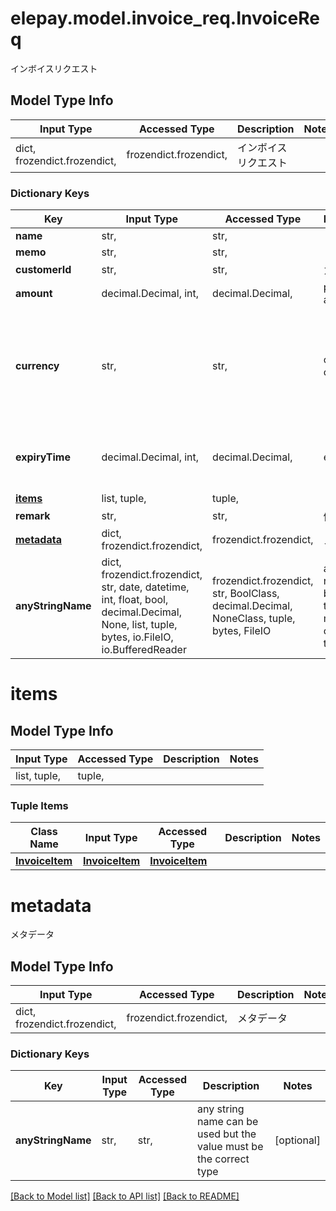 # elepay.model.invoice_req.InvoiceReq

インボイスリクエスト

## Model Type Info
Input Type | Accessed Type | Description | Notes
------------ | ------------- | ------------- | -------------
dict, frozendict.frozendict,  | frozendict.frozendict,  | インボイスリクエスト | 

### Dictionary Keys
Key | Input Type | Accessed Type | Description | Notes
------------ | ------------- | ------------- | ------------- | -------------
**name** | str,  | str,  |  | [optional] 
**memo** | str,  | str,  |  | [optional] 
**customerId** | str,  | str,  | カスタマID | [optional] 
**amount** | decimal.Decimal, int,  | decimal.Decimal,  | payment amount | [optional] 
**currency** | str,  | str,  | currency code | [optional] if omitted the server will use the default value of "JPY"
**expiryTime** | decimal.Decimal, int,  | decimal.Decimal,  | expiry time | [optional] value must be a 64 bit integer
**[items](#items)** | list, tuple,  | tuple,  |  | [optional] 
**remark** | str,  | str,  | 備考 | [optional] 
**[metadata](#metadata)** | dict, frozendict.frozendict,  | frozendict.frozendict,  | メタデータ | [optional] 
**anyStringName** | dict, frozendict.frozendict, str, date, datetime, int, float, bool, decimal.Decimal, None, list, tuple, bytes, io.FileIO, io.BufferedReader | frozendict.frozendict, str, BoolClass, decimal.Decimal, NoneClass, tuple, bytes, FileIO | any string name can be used but the value must be the correct type | [optional]

# items

## Model Type Info
Input Type | Accessed Type | Description | Notes
------------ | ------------- | ------------- | -------------
list, tuple,  | tuple,  |  | 

### Tuple Items
Class Name | Input Type | Accessed Type | Description | Notes
------------- | ------------- | ------------- | ------------- | -------------
[**InvoiceItem**](InvoiceItem.md) | [**InvoiceItem**](InvoiceItem.md) | [**InvoiceItem**](InvoiceItem.md) |  | 

# metadata

メタデータ

## Model Type Info
Input Type | Accessed Type | Description | Notes
------------ | ------------- | ------------- | -------------
dict, frozendict.frozendict,  | frozendict.frozendict,  | メタデータ | 

### Dictionary Keys
Key | Input Type | Accessed Type | Description | Notes
------------ | ------------- | ------------- | ------------- | -------------
**anyStringName** | str,  | str,  | any string name can be used but the value must be the correct type | [optional] 

[[Back to Model list]](../../README.md#documentation-for-models) [[Back to API list]](../../README.md#documentation-for-api-endpoints) [[Back to README]](../../README.md)

